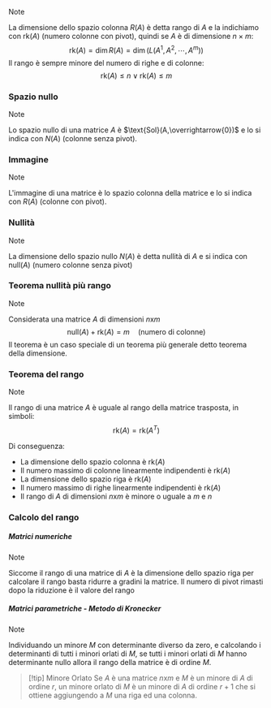  >[!note]
>La dimensione dello spazio colonna $R(A)$ è detta rango di $A$ e la indichiamo con $\text{rk}(A)$ (numero colonne con pivot), quindi se $A$ è di dimensione $n\times m$:
>$$\text{rk}(A)=\dim R(A)=\dim(L(A^{1},A^{2},\cdots,A^{m}))$$
>Il rango è sempre minore del numero di righe e di colonne: $$\text{rk}(A)\leq n\vee\text{rk}(A)\leq m$$

### Spazio nullo
>[!note]
> Lo spazio nullo di una matrice $A$ è $\text{Sol}(A,\overrightarrow{0})$ e lo si indica con $N(A)$ (colonne senza pivot).

### Immagine
>[!note]
>L'immagine di una matrice è lo spazio colonna della matrice e lo si indica con $R(A)$ (colonne con pivot).

### Nullità
>[!note]
>La dimensione dello spazio nullo $N(A)$ è detta nullità di $A$ e si indica con $\text{null}(A)$ (numero colonne senza pivot)

### Teorema nullità più rango
>[!note]
>Considerata una matrice $A$ di dimensioni $n$x$m$ $$\text{null}(A)+\text{rk}(A)=m\quad\text{(numero di colonne)}$$Il teorema è un caso speciale di un teorema più generale detto teorema della dimensione.

### Teorema del rango
>[!note]
>Il rango di una matrice $A$ è uguale al rango della matrice trasposta, in simboli: $$\text{rk}(A)=\text{rk}(A^{T})$$

Di conseguenza:
- La dimensione dello spazio colonna è $\text{rk}(A)$
- Il numero massimo di colonne linearmente indipendenti è $\text{rk}(A)$
- La dimensione dello spazio riga è $\text{rk}(A)$
- Il numero massimo di righe linearmente indipendenti è $\text{rk}(A)$
- Il rango di $A$ di dimensioni $n$x$m$ è minore o uguale a $m$ e $n$

### Calcolo del rango
##### Matrici numeriche
>[!note]
>Siccome il rango di una matrice di $A$ è la dimensione dello spazio riga per calcolare il rango basta ridurre a gradini la matrice. Il numero di pivot rimasti dopo la riduzione è il valore del rango
##### Matrici parametriche - Metodo di Kronecker
>[!note]
>Individuando un minore $M$ con determinante diverso da zero, e calcolando i determinanti di tutti i minori orlati di $M$, se tutti i minori orlati di $M$ hanno determinante nullo allora il rango della matrice è di ordine $M$.

>[!tip] Minore Orlato
>Se $A$ è una matrice $n$x$m$ e $M$ è un minore di $A$ di ordine $r$, un minore orlato di $M$ è un minore di $A$ di ordine $r+1$ che si ottiene aggiungendo a $M$ una riga ed una colonna.